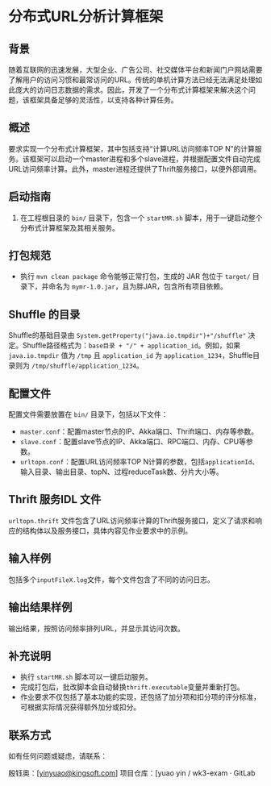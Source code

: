 # 分布式URL分析计算框架

## 背景

随着互联网的迅速发展，大型企业、广告公司、社交媒体平台和新闻门户网站需要了解用户的访问习惯和最常访问的URL。传统的单机计算方法已经无法满足处理如此庞大的访问日志数据的需求。因此，开发了一个分布式计算框架来解决这个问题，该框架具备足够的灵活性，以支持各种计算任务。

## 概述

要求实现一个分布式计算框架，其中包括支持“计算URL访问频率TOP N”的计算服务。该框架可以启动一个master进程和多个slave进程，并根据配置文件自动完成URL访问频率计算。此外，master进程还提供了Thrift服务接口，以便外部调用。

## 启动指南

1. 在工程根目录的 `bin/` 目录下，包含一个 `startMR.sh` 脚本，用于一键启动整个分布式计算框架及其相关服务。

## 打包规范

- 执行 `mvn clean package` 命令能够正常打包，生成的 JAR 包位于 `target/` 目录下，并命名为 `mymr-1.0.jar`，且为胖JAR，包含所有项目依赖。

## Shuffle 的目录

Shuffle的基础目录由 `System.getProperty("java.io.tmpdir")+"/shuffle"` 决定。Shuffle路径格式为：`base目录 + "/" + application_id`。例如，如果 `java.io.tmpdir` 值为 `/tmp` 且 `application_id` 为 `application_1234`，Shuffle目录则为 `/tmp/shuffle/application_1234`。

## 配置文件

配置文件需要放置在 `bin/` 目录下，包括以下文件：

- `master.conf`：配置master节点的IP、Akka端口、Thrift端口、内存等参数。
- `slave.conf`：配置slave节点的IP、Akka端口、RPC端口、内存、CPU等参数。
- `urltopn.conf`：配置URL访问频率TOP N计算的参数，包括`applicationId`、输入目录、输出目录、topN、过程reduceTask数、分片大小等。

## Thrift 服务IDL 文件

`urltopn.thrift` 文件包含了URL访问频率计算的Thrift服务接口，定义了请求和响应的结构体以及服务接口，具体内容见作业要求中的示例。

## 输入样例

包括多个`inputFileX.log`文件，每个文件包含了不同的访问日志。

## 输出结果样例

输出结果，按照访问频率排列URL，并显示其访问次数。

## 补充说明

- 执行 `startMR.sh` 脚本可以一键启动服务。
- 完成打包后，批改脚本会自动替换`thrift.executable`变量并重新打包。
- 作业要求不仅包括了基本功能的实现，还包括了加分项和扣分项的评分标准，可根据实际情况获得额外加分或扣分。

## 联系方式
如有任何问题或疑虑，请联系：

殷钰奥：[yinyuao@kingsoft.com]
项目仓库：[yuao yin / wk3-exam · GitLab
